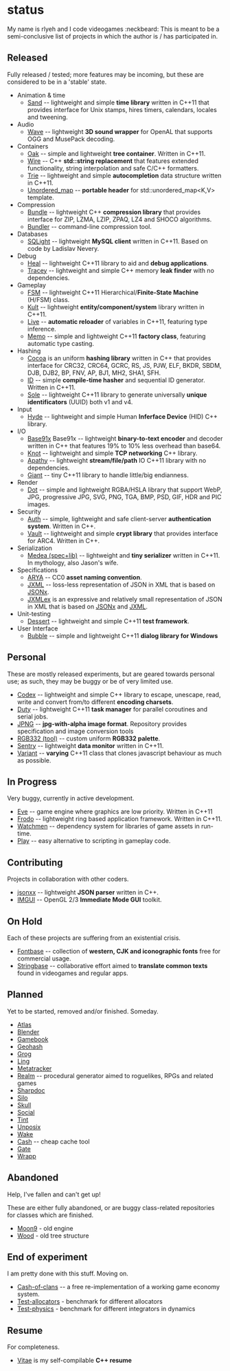 status
======

My name is rlyeh and I code videogames :neckbeard:
This is meant to be a semi-conclusive list of projects in which the author is / has participated in.

Released
----

Fully released / tested; more features may be incoming, but these are considered to be in a 'stable' state.

* Animation & time
  - [Sand](http://github.com/r-lyeh/sand) -- lightweight and simple **time library** written in C++11 that provides interface for Unix stamps, hires timers, calendars, locales and tweening.
* Audio
  - [Wave](http://github.com/r-lyeh/wave) -- lightweight **3D sound wrapper** for OpenAL that supports OGG and MusePack decoding.
* Containers
  - [Oak](http://github.com/r-lyeh/oak) -- simple and lightweight **tree container**. Written in C++11. 
  - [Wire](http://github.com/r-lyeh/wire) -- C++ **std::string replacement** that features extended functionality, string interpolation and safe C/C++ formatters.
  - [Trie](http://github.com/r-lyeh/trie) -- lightweight and simple **autocompletion** data structure written in C++11.
  - [Unordered_map](http://github.com/r-lyeh/unordered_map) -- **portable header** for std::unordered_map<K,V> template.
* Compression
  - [Bundle](https://github.com/r-lyeh/bundle) -- lightweight C++ **compression library** that provides interface for ZIP, LZMA, LZIP, ZPAQ, LZ4 and SHOCO algorithms.
  - [Bundler](https://github.com/r-lyeh/bundler) -- command-line compression tool.
* Databases
  - [SQLight](http://github.com/r-lyeh/sqlight) -- lightweight **MySQL client** written in C++11. Based on code by Ladislav Nevery.
* Debug
  - [Heal](http://github.com/r-lyeh/heal) -- lightweight C++11 library to aid and **debug applications**.
  - [Tracey](http://github.com/r-lyeh/tracey) -- lightweight and simple C++ memory **leak finder** with no dependencies.
* Gameplay
  - [FSM](http://github.com/r-lyeh/fsm) -- lightweight C++11 Hierarchical/**Finite-State Machine** (H/FSM) class.
  - [Kult](https://github.com/r-lyeh/kult) -- lightweight **entity/component/system** library written in C++11.
  - [Live](http://github.com/r-lyeh/live) -- **automatic reloader** of variables in C++11, featuring type inference.
  - [Memo](http://github.com/r-lyeh/memo) -- simple and lightweight C++11 **factory class**, featuring automatic type casting.
* Hashing
  - [Cocoa](http://github.com/r-lyeh/cocoa) is an uniform **hashing library** written in C++ that provides interface for CRC32, CRC64, GCRC, RS, JS, PJW, ELF, BKDR, SBDM, DJB, DJB2, BP, FNV, AP, BJ1, MH2, SHA1, SFH.
  - [ID](http://github.com/r-lyeh/id) -- simple **compile-time hasher** and sequential ID generator. Written in C++11.
  - [Sole](http://github.com/r-lyeh/sole) -- lightweight C++11 library to generate universally **unique identificators** (UUID) both v1 and v4.
* Input
  - [Hyde](http://github.com/r-lyeh/hyde) -- lightweight and simple Human **Inferface Device** (HID) C++ library. 
* I/O
  - [Base91x](http://github.com/r-lyeh/base91x) Base91x -- lightweight **binary-to-text encoder** and decoder written in C++ that features 19% to 10% less overhead than base64. 
  - [Knot](http://github.com/r-lyeh/knot) -- lightweight and simple **TCP networking** C++ library.
  - [Apathy](http://github.com/r-lyeh/apathy) -- lightweight **stream/file/path** IO C++11 library with no dependencies.
  - [Giant](http://github.com/r-lyeh/giant) -- tiny C++11 library to handle little/big endianness.
* Render
  - [Dot](http://github.com/r-lyeh/dot) -- simple and lightweight RGBA/HSLA library that support WebP, JPG, progressive JPG, SVG, PNG, TGA, BMP, PSD, GIF, HDR and PIC images.
* Security
  - [Auth](http://github.com/r-lyeh/auth) -- simple, lightweight and safe client-server **authentication system**. Written in C++.
  - [Vault](http://github.com/r-lyeh/vault) -- lightweight and simple **crypt library** that provides interface for ARC4. Written in C++.
* Serialization
  - [Medea (spec+lib)](http://github.com/r-lyeh/medea) -- lightweight and **tiny serializer** written in C++11. In mythology, also Jason's wife. 
* Specifications
  - [ARYA](http://github.com/r-lyeh/ARYA) -- CC0 **asset naming convention**. 
  - [JXML](http://github.com/r-lyeh/JXML) -- loss-less representation of JSON in XML that is based on [JSONx](http://goo.gl/I3cxs). 
  - [JXMLex](http://github.com/r-lyeh/JXMLex) is an expressive and relatively small representation of JSON in XML that is based on [JSONx](http://goo.gl/I3cxs) and [JXML](http://github.com/r-lyeh/JXML).
* Unit-testing
  - [Dessert](http://github.com/r-lyeh/dessert) -- lightweight and simple C++11 **test framework**.
* User Interface
  - [Bubble](https://github.com/r-lyeh/bubble) -- simple and lightweight C++11 **dialog library for Windows** 

Personal
----

These are mostly released experiments, but are geared towards personal use; as such, they may be buggy or be of very limited use.

* [Codex](http://github.com/r-lyeh/codex) -- lightweight and simple C++ library to escape, unescape, read, write and convert from/to different **encoding charsets**.
* [Duty](http://github.com/r-lyeh/duty) -- lightweight C++11 **task manager** for parallel coroutines and serial jobs.
* [JPNG](http://github.com/r-lyeh/jpng) -- **jpg-with-alpha image format**. Repository provides specification and image conversion tools
* [RGB332 (tool)](http://github.com/r-lyeh/rgb332) -- custom uniform **RGB332 palette**.
* [Sentry](http://github.com/r-lyeh/sentry) -- lightweight **data monitor** written in C++11.
* [Variant](http://github.com/r-lyeh/variant) -- **varying** C++11 class that clones javascript behaviour as much as possible.

In Progress
----

Very buggy, currently in active development.

* [Eve](https://github.com/r-lyeh/eve) -- game engine where graphics are low priority. Written in C++11
* [Frodo](https://github.com/r-lyeh/frodo) -- lightweight ring based application framework. Written in C++11.
* [Watchmen](https://github.com/r-lyeh/watchmen) -- dependency system for libraries of game assets in run-time.
* [Play](https://github.com/r-lyeh/play) -- easy alternative to scripting in gameplay code.

Contributing
----

Projects in collaboration with other coders.

* [jsonxx](http://github.com/hjiang/jsonxx) -- lightweight **JSON parser** written in C++.
* [IMGUI](http://github.com/r-lyeh/imgui) -- OpenGL 2/3 **Immediate Mode GUI** toolkit.

On Hold
----

Each of these projects are suffering from an existential crisis.

* [Fontbase](http://github.com/r-lyeh/fontbase) -- collection of **western, CJK and iconographic fonts** free for commercial usage.
* [Stringbase](http://github.com/r-lyeh/stringbase) -- collaborative effort aimed to **translate common texts** found in videogames and regular apps. 

Planned
----

Yet to be started, removed and/or finished. Someday.

* [Atlas](https://github.com/r-lyeh/atlas)
* [Blender](http://github.com/r-lyeh/blender)
* [Gamebook](https://github.com/r-lyeh/gamebook)
* [Geohash](https://github.com/r-lyeh/geohash)
* [Grog](https://github.com/r-lyeh/grog)
* [Ling](https://github.com/r-lyeh/ling)
* [Metatracker](http://github.com/r-lyeh/metatracker)
* [Realm](https://github.com/r-lyeh/realm) -- procedural generator aimed to roguelikes, RPGs and related games 
* [Sharpdoc](https://github.com/r-lyeh/sharpdoc)
* [Silo](https://github.com/r-lyeh/silo)
* [Skull](https://github.com/r-lyeh/skull)
* [Social](https://github.com/r-lyeh/social)
* [Tint](http://github.com/r-lyeh/tint)
* [Unposix](https://github.com/r-lyeh/unposix)
* [Wake](https://github.com/r-lyeh/wake)
* [Cash](https://github.com/r-lyeh/cash) -- cheap cache tool
* [Gate](https://github.com/r-lyeh/gate)
* [Wrapp](https://github.com/r-lyeh/wrapp)

Abandoned
----

Help, I've fallen and can't get up!

These are either fully abandoned, or are buggy class-related repositories for classes which are finished.

* [Moon9](https://github.com/r-lyeh/moon9) - old engine
* [Wood](https://github.com/r-lyeh/wood) - old tree structure

End of experiment
----

I am pretty done with this stuff. Moving on.

* [Cash-of-clans](https://github.com/r-lyeh/cash-of-clans) -- a free re-implementation of a working game economy system.
* [Test-allocators](https://github.com/r-lyeh/test-allocators) - benchmark for different allocators
* [Test-physics](https://github.com/r-lyeh/test-physics) - benchmark for different integrators in dynamics

Resume
---

For completeness.

* [Vitae](http://github.com/r-lyeh/vitae) is my self-compilable **C++ resume**
